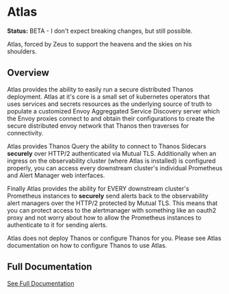 # Atlas

**Status:** BETA - I don't expect breaking changes, but still possible.

Atlas, forced by Zeus to support the heavens and the skies on his shoulders.

## Overview

Atlas provides the ability to easily run a secure distributed Thanos deployment. Atlas at it's core is a small set of kubernetes operators that uses services and secrets resources as the underlying source of truth to populate a customized Envoy Aggreggated Service Discovery server which the Envoy proxies connect to and obtain their configurations to create the secure distributed envoy network that Thanos then traverses for connectivity.

Atlas provides Thanos Query the ability to connect to Thanos Sidecars **securely** over HTTP/2 authenticated via Mutual TLS. Additionally when an ingress on the observability cluster (where Atlas is installed) is configured properly, you can access every downstream cluster's individual Prometheus and Alert Manager web interfaces.

Finally Atlas provides the ability for EVERY downstream cluster's Prometheus instances to **securely** send alerts back to the observability alert managers over the HTTP/2 protected by Mutual TLS. This means that you can protect access to the alertmanager with something like an oauth2 proxy and not worry about how to allow the Prometheus instances to authenticate to it for sending alerts.

Atlas does not deploy Thanos or configure Thanos for you. Please see Atlas documentation on how to configure Thanos to use Atlas.

## Full Documentation

[See Full Documentation](docs/index.md)
